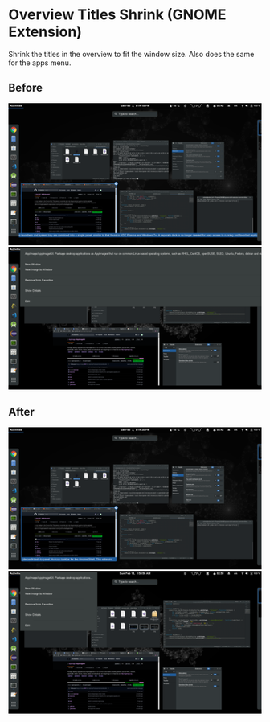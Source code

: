# Overview Titles Shrink (GNOME Extension)
Shrink the titles in the overview to fit the window size. Also does the same for the apps menu.

## Before
![screenshot](screenshot1.png)
![screenshot](screenshot3.png)
## After
![screenshot](screenshot2.png)
![screenshot](screenshot4.png)
